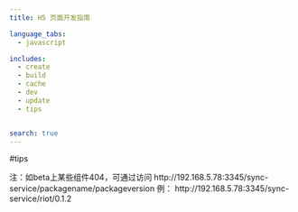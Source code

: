 ```yaml
---
title: H5 页面开发指南

language_tabs:
  - javascript

includes:
  - create
  - build
  - cache  
  - dev
  - update
  - tips


search: true
---
```


#tips

<aside class="notice">
注：如beta上某些组件404，可通过访问
http://192.168.5.78:3345/sync-service/packagename/packageversion
        例：
http://192.168.5.78:3345/sync-service/riot/0.1.2
</aside>


